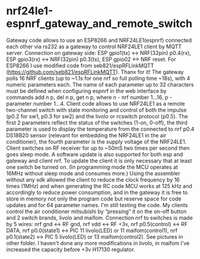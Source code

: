 # nrf24le1-espnrf_gateway_and_remote_switch

  Gateway code allows to use an ESP8266 and NRF24LE1(espnrf) connected each other via rs232 as a gateway to control NRF24LE1 client
by MQTT server. Connection on gateway side: ESP gpio1(tx) <-> NRF(32pin) p0.4(rx), ESP gpio3(rx) <-> NRF(32pin) p0.3(tx),
ESP gpio02 <-> NRF reset.
  For ESP8266 I use modified code from seb821/espRFLinkMQTT (https://github.com/seb821/espRFLinkMQTT). Thanx for it!
  The gateway polls 16 NRF clients (up to ~1.1s for one nrf so full polling time ~18s), with 4 numeric parameters each. The name
of each parameter up to 32 characters must be defined when configuring espnrf  in the web interface by commands add n p, del n p,
get n p, where n - nrf number 1...16, p - parameter number 1...4. 
  Client code allows to use NRF24LE1 as a remote two-channel switch with state monitoring and control of both the impulse (p0.2
for sw1, p0.3 for sw2) and the livolo or rcswitch protocol (p0.5). The first 2 parameters reflect the status of the switches (1-on,
0-off), the third parameter is used to display the temperature from the connected to nrf p0.4 DS18B20 sensor (relevant for embedding
the NRF24LE1 in the air conditioner), the fourth parameter is the supply voltage of the NRF24LE1. Client switches on RF receiver for
up to ~50mS two times per second then goes sleep mode.
  A software update is also supported for both esp and gateway and client nrf. To update the client it is only necessary that
at least one switch be turned on. (In programming mode the MCU operates at 16MHz without sleep mode and consumes more.)
  Using the assembler without any sdk allowed the client to reduce the clock frequency by 16 times (1MHz) and when generating the
RC code MCU works at 125 kHz and accordingly to reduce power consumption, and in the gateway it is free to store in memory not only
the program code but reserve space for code updates and for 64 parameter names. I'm still testing the code. My clients control
the air conditioner mitsubishi by “pressing” it on the on-off button and 2 switch brands, livolo and maifom. Connection nrf to
switches is made by 5 wires: nrf gnd <-> RF gnd, nrf vdd <-> RF +3v,  nrf p0.5(control) <-> RF DATA, nrf p0.0(state1) <-> PIC 11
livolo(LED) or 11 maifom(control1), nrf p0.1(state2) <-> PIC 5 livolo(LED) or 13 maifom(control2). See pictures in other folder.
I haven't done any more modifications in livolo, in maifom I've increased the capacity before +3v H17130 regulator.

